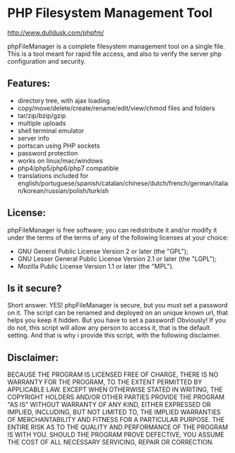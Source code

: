 # PHP Filesystem Management Tool
http://www.dulldusk.com/phpfm/

phpFileManager is a complete filesystem management tool on a single file.
This is a tool meant for rapid file access, and also to verify the server php configuration and security.

## Features:
- directory tree, with ajax loading
- copy/move/delete/create/rename/edit/view/chmod files and folders
- tar/zip/bzip/gzip
- multiple uploads
- shell terminal emulator
- server info
- portscan using PHP sockets
- password protection
- works on linux/mac/windows
- php4/php5/php6/php7 compatible
- translations included for english/portuguese/spanish/catalan/chinese/dutch/french/german/italian/korean/russian/polish/turkish

## License:
phpFileManager is free software; you can redistribute it and/or modify it
under the terms of the terms of any of the following licenses at your choice:
- GNU General Public License Version 2 or later (the "GPL");
- GNU Lesser General Public License Version 2.1 or later (the "LGPL");
- Mozilla Public License Version 1.1 or later (the "MPL"). 

## Is it secure?
Short answer. YES! phpFileManager is secure, but you must set a password on it.
The script can be renamed and deployed on an unique known url, that helps you keep it hidden.
But you have to set a password! Obviously!
If you do not, this script will allow any person to access it, that is the default setting.
And that is why i provide this script, with the following disclaimer. 

## Disclaimer:
BECAUSE THE PROGRAM IS LICENSED FREE OF CHARGE, THERE IS NO WARRANTY FOR THE PROGRAM, TO THE EXTENT PERMITTED BY APPLICABLE LAW. 
EXCEPT WHEN OTHERWISE STATED IN WRITING, THE COPYRIGHT HOLDERS AND/OR OTHER PARTIES PROVIDE THE PROGRAM "AS IS" WITHOUT WARRANTY OF ANY KIND, EITHER EXPRESSED OR IMPLIED, INCLUDING, BUT NOT LIMITED TO, THE IMPLIED WARRANTIES OF MERCHANTABILITY AND FITNESS FOR A PARTICULAR PURPOSE. THE ENTIRE RISK AS TO THE QUALITY AND PERFORMANCE OF THE PROGRAM IS WITH YOU. SHOULD THE PROGRAM PROVE DEFECTIVE, YOU ASSUME THE COST OF ALL NECESSARY SERVICING, REPAIR OR CORRECTION.
